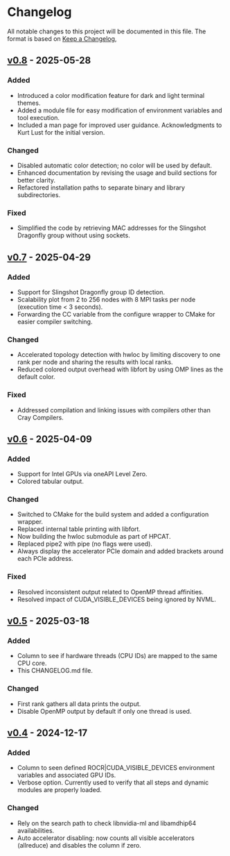 # Changelog

All notable changes to this project will be documented in this file.
The format is based on [Keep a Changelog](https://keepachangelog.com/en/1.1.0/),

## [v0.8] - 2025-05-28

### Added

- Introduced a color modification feature for dark and light terminal themes.
- Added a module file for easy modification of environment variables and tool execution.
- Included a man page for improved user guidance. Acknowledgments to Kurt Lust for the initial version.

### Changed

- Disabled automatic color detection; no color will be used by default.
- Enhanced documentation by revising the usage and build sections for better clarity.
- Refactored installation paths to separate binary and library subdirectories.

### Fixed

- Simplified the code by retrieving MAC addresses for the Slingshot Dragonfly group without using sockets.


## [v0.7] - 2025-04-29

### Added

- Support for Slingshot Dragonfly group ID detection.
- Scalability plot from 2 to 256 nodes with 8 MPI tasks per node (execution time < 3 seconds).
- Forwarding the CC variable from the configure wrapper to CMake for easier compiler switching.

### Changed

- Accelerated topology detection with hwloc by limiting discovery to one rank per node and sharing the results with local ranks.
- Reduced colored output overhead with libfort by using OMP lines as the default color.

### Fixed

- Addressed compilation and linking issues with compilers other than Cray Compilers.


## [v0.6] - 2025-04-09

### Added

- Support for Intel GPUs via oneAPI Level Zero.
- Colored tabular output.

### Changed

- Switched to CMake for the build system and added a configuration wrapper.
- Replaced internal table printing with libfort.
- Now building the hwloc submodule as part of HPCAT.
- Replaced pipe2 with pipe (no flags were used).
- Always display the accelerator PCIe domain and added brackets around each PCIe address.

### Fixed

- Resolved inconsistent output related to OpenMP thread affinities.
- Resolved impact of CUDA_VISIBLE_DEVICES being ignored by NVML.


## [v0.5] - 2025-03-18

### Added

- Column to see if hardware threads (CPU IDs) are mapped to the same CPU core.
- This CHANGELOG.md file.

### Changed

- First rank gathers all data prints the output.
- Disable OpenMP output by default if only one thread is used.


## [v0.4] - 2024-12-17

### Added

- Column to seen defined ROCR|CUDA_VISIBLE_DEVICES environment variables and associated GPU IDs.
- Verbose option. Currently used to verify that all steps and dynamic modules are properly loaded.

### Changed

- Rely on the search path to check libnvidia-ml and libamdhip64 availabilities.
- Auto accelerator disabling: now counts all visible accelerators (allreduce) and disables the column if zero.

[v0.8]: https://github.com/HewlettPackard/hpcat/compare/v0.7...v0.8
[v0.7]: https://github.com/HewlettPackard/hpcat/compare/v0.6...v0.7
[v0.6]: https://github.com/HewlettPackard/hpcat/compare/v0.5...v0.6
[v0.5]: https://github.com/HewlettPackard/hpcat/compare/v0.4...v0.5
[v0.4]: https://github.com/HewlettPackard/hpcat/compare/v0.3...v0.4

